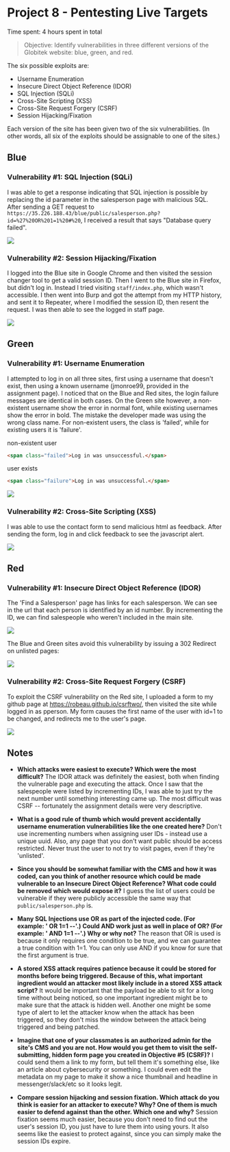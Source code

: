 # Project 8 - Pentesting Live Targets

Time spent: 4 hours spent in total

> Objective: Identify vulnerabilities in three different versions of the Globitek website: blue, green, and red.

The six possible exploits are:
* Username Enumeration
* Insecure Direct Object Reference (IDOR)
* SQL Injection (SQLi)
* Cross-Site Scripting (XSS)
* Cross-Site Request Forgery (CSRF)
* Session Hijacking/Fixation

Each version of the site has been given two of the six vulnerabilities. (In other words, all six of the exploits should be assignable to one of the sites.)

## Blue

### Vulnerability #1: SQL Injection (SQLi)
I was able to get a response indicating that SQL injection is possible by replacing the id parameter in the salesperson page with malicious SQL. After sending a GET request to `https://35.226.188.43/blue/public/salesperson.php?id=%27%20OR%201=1%20#%20`, I received a result that says "Database query failed".

![](https://github.com/robeau/codepath-assignments/blob/master/assets/Screen%20Shot%202018-03-30%20at%209.27.29%20PM.png)

### Vulnerability #2: Session Hijacking/Fixation
I logged into the Blue site in Google Chrome and then visited the session changer tool to get a valid session ID. Then I went to the Blue site in Firefox, but didn't log in. Instead I tried visiting `staff/index.php`, which wasn't accessible. I then went into Burp and got the attempt from my HTTP history, and sent it to Repeater, where I modified the session ID, then resent the request. I was then able to see the logged in staff page.

![](https://github.com/robeau/codepath-assignments/blob/master/assets/Screen%20Shot%202018-03-30%20at%2010.33.13%20PM.png)


## Green

### Vulnerability #1: Username Enumeration
I attempted to log in on all three sites, first using a username that doesn't exist, then using a known username (jmonroe99, provided in the assignment page).
I noticed that on the Blue and Red sites, the login failure messages are identical in both cases. On the Green site however, a non-existent username show the error in normal font, while existing usernames show the error in bold.
The mistake the developer made was using the wrong class name. For non-existent users, the class is 'failed', while for existing users it is 'failure'.

non-existent user
```html
<span class="failed">Log in was unsuccessful.</span>
```

user exists
```html
<span class="failure">Log in was unsuccessful.</span>
```

![](https://github.com/robeau/codepath-assignments/blob/master/assets/Screen%20Shot%202018-03-30%20at%208.50.26%20PM.png)

### Vulnerability #2: Cross-Site Scripting (XSS)
I was able to use the contact form to send malicious html as feedback. After sending the form, log in and click feedback to see the javascript alert.

![](https://github.com/robeau/codepath-assignments/blob/master/assets/Screen%20Shot%202018-03-30%20at%209.50.39%20PM.png)


## Red

### Vulnerability #1: Insecure Direct Object Reference (IDOR)
The 'Find a Salesperson' page has links for each salesperson. We can see in the url that each person is identified by an id number. By incrementing the ID, we can find salespeople who weren't included in the main site.

![](https://github.com/robeau/codepath-assignments/blob/master/assets/Screen%20Shot%202018-03-30%20at%209.23.16%20PM.png)

The Blue and Green sites avoid this vulnerability by issuing a 302 Redirect on unlisted pages:

![](https://github.com/robeau/codepath-assignments/blob/master/assets/Screen%20Shot%202018-03-30%20at%209.19.41%20PM.png)

### Vulnerability #2: Cross-Site Request Forgery (CSRF)
To exploit the CSRF vulnerability on the Red site, I uploaded a form to my github page at https://robeau.github.io/csrftwo/, then visited the site while logged in as pperson. My form causes the first name of the user with id=1 to be changed, and redirects me to the user's page.

![](https://github.com/robeau/codepath-assignments/blob/master/assets/Screen%20Shot%202018-03-30%20at%2010.14.39%20PM.png)


## Notes
- **Which attacks were easiest to execute? Which were the most difficult?**
The IDOR attack was definitely the easiest, both when finding the vulnerable page and executing the attack. Once I saw that the salespeople were listed by incrementing IDs, I was able to just try the next number until something interesting came up.
The most difficult was CSRF -- fortunately the assignment details were very descriptive.

- **What is a good rule of thumb which would prevent accidentally username enumeration vulnerabilities like the one created here?**
Don't use incrementing numbers when assigning user IDs - instead use a unique uuid. Also, any page that you don't want public should be access restricted. Never trust the user to not try to visit pages, even if they're 'unlisted'.

- **Since you should be somewhat familiar with the CMS and how it was coded, can you think of another resource which could be made vulnerable to an Insecure Direct Object Reference? What code could be removed which would expose it?**
I guess the list of users could be vulnerable if they were publicly accessible the same way that `public/salesperson.php` is.

- **Many SQL Injections use OR as part of the injected code. (For example: ' OR 1=1 --'.) Could AND work just as well in place of OR? (For example: ' AND 1=1 --'.) Why or why not?**
The reason that OR is used is because it only requires one condition to be true, and we can guarantee a true condition with 1=1. You can only use AND if you know for sure that the first argument is true.

- **A stored XSS attack requires patience because it could be stored for months before being triggered. Because of this, what important ingredient would an attacker most likely include in a stored XSS attack script?**
It would be important that the payload be able to sit for a long time without being noticed, so one important ingredient might be to make sure that the attack is hidden well. Another one might be some type of alert to let the attacker know when the attack has been triggered, so they don't miss the window between the attack being triggered and being patched.

- **Imagine that one of your classmates is an authorized admin for the site's CMS and you are not. How would you get them to visit the self-submitting, hidden form page you created in Objective #5 (CSRF)?**
I could send them a link to my form, but tell them it's something else, like an article about cybersecurity or something. I could even edit the metadata on my page to make it show a nice thumbnail and headline in messenger/slack/etc so it looks legit.

- **Compare session hijacking and session fixation. Which attack do you think is easier for an attacker to execute? Why? One of them is much easier to defend against than the other. Which one and why?**
Session fixation seems much easier, because you don't need to find out the user's session ID, you just have to lure them into using yours. It also seems like the easiest to protect against, since you can simply make the session IDs expire.
